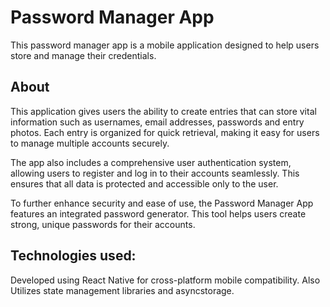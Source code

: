 # Password Manager App

This password manager app is a mobile application designed to help users store and manage their credentials.

## About

This application gives users the ability to create entries that can store vital information such as usernames, email addresses, passwords and entry photos. Each entry is organized for quick retrieval, making it easy for users to manage multiple accounts securely. 

The app also includes a comprehensive user authentication system, allowing users to register and log in to their accounts seamlessly. This ensures that all data is protected and accessible only to the user.

To further enhance security and ease of use, the Password Manager App features an integrated password generator. This tool helps users create strong, unique passwords for their accounts.

## Technologies used:

Developed using React Native for cross-platform mobile compatibility. Also Utilizes state management libraries and asyncstorage. 
